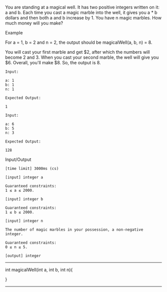 You are standing at a magical well. It has two positive integers written on it: a and b. Each time you cast a magic marble into the well, it gives you a * b dollars and then both a and b increase by 1. You have n magic marbles. How much money will you make?

Example

For a = 1, b = 2 and n = 2, the output should be
magicalWell(a, b, n) = 8.

You will cast your first marble and get $2, after which the numbers will become 2 and 3. When you cast your second marble, the well will give you $6. Overall, you'll make $8. So, the output is 8.

    Input:

    a: 1
    b: 1
    n: 1

    Expected Output:

    1

    Input:

    a: 6
    b: 5
    n: 3

    Expected Output:

    128

Input/Output

    [time limit] 3000ms (cs)

    [input] integer a

    Guaranteed constraints:
    1 ≤ a ≤ 2000.

    [input] integer b

    Guaranteed constraints:
    1 ≤ b ≤ 2000.

    [input] integer n

    The number of magic marbles in your possession, a non-negative integer.

    Guaranteed constraints:
    0 ≤ n ≤ 5.

    [output] integer


********************************************************

int magicalWell(int a, int b, int n){


}

********************************************************
